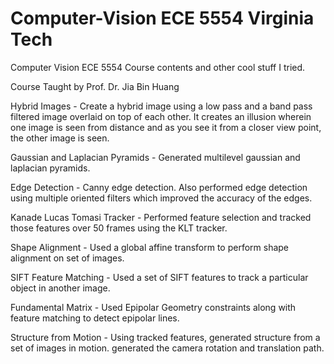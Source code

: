 # Computer-Vision ECE 5554 Virginia Tech
Computer Vision ECE 5554 Course contents and other cool stuff I tried.

Course Taught by Prof. Dr. Jia Bin Huang


Hybrid Images - Create a hybrid image using a low pass and a band pass filtered image overlaid on top of each other. It creates an illusion wherein one image is seen from distance and as you see it from a closer view point, the other image is seen.

Gaussian and Laplacian Pyramids - Generated multilevel gaussian and laplacian pyramids. 

Edge Detection - Canny edge detection. Also performed edge detection using multiple oriented filters which improved the accuracy of the edges.

Kanade Lucas Tomasi Tracker - Performed feature selection and tracked those features over 50 frames using the KLT tracker.

Shape Alignment - Used a global affine transform to perform shape alignment on set of images.

SIFT Feature Matching - Used a set of SIFT features to track a particular object in another image.

Fundamental Matrix - Used Epipolar Geometry constraints along with feature matching to detect epipolar lines.

Structure from Motion -  Using tracked features, generated structure from a set of images in motion. generated the camera rotation and translation path.